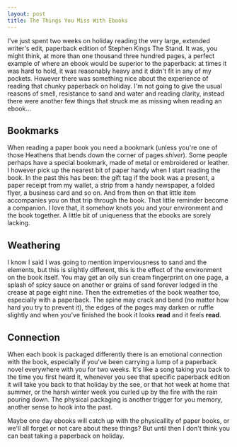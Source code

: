 ```yaml
---
layout: post
title: The Things You Miss With Ebooks 
---
```


I've just spent two weeks on holiday reading the very large, extended writer's edit, paperback edition of Stephen Kings The Stand. It was, you might think, at more than one thousand three hundred pages, a perfect example of where an ebook would be superior to the paperback: at times it was hard to hold, it was reasonably heavy and it didn't fit in any of my pockets. However there was something nice about the experience of reading that chunky paperback on holiday. I'm not going to give the usual reasons of smell, resistance to sand and water and reading clarity, instead there were another few things that struck me as missing when reading an ebook...

## Bookmarks
When reading a paper book you need a bookmark (unless you're one of those Heathens that bends down the corner of pages *shiver*). Some people perhaps have a special bookmark, made of metal or embroidered or leather. I however pick up the nearest bit of paper handy when I start reading the book. In the past this has been: the gift tag if the book was a present, a paper receipt from my wallet, a strip from a handy newspaper, a folded flyer, a business card and so on. And from then on that little item accompanies you on that trip through the book. That little reminder become a companion. I love that, it somehow knots you and your environment and the book together. A little bit of uniqueness that the ebooks are sorely lacking.

## Weathering
I know I said I was going to mention imperviousness to sand and the elements, but this is slightly different, this is the effect of the environment on the book itself. You may get an oily sun cream fingerprint on one page, a splash of spicy sauce on another or grains of sand forever lodged in the crease at page eight nine. Then the extremeties of the book weather too, especially with a paperback. The spine may crack and bend (no matter how hard you try to prevent it), the edges of the pages may darken or ruffle slightly and when you've finished the book it looks **read** and it feels **read**.

## Connection
When each book is packaged differently there is an emotional connection with the book, especially if you've been carrying a lump of a paperback novel everywhere with you for two weeks. It's like a song taking you back to the time you first heard it, whenever you see that specific paperback edition it will take you back to that holiday by the see, or that hot week at home that summer, or the harsh winter week you curled up by the fire with the rain pouring down. The physical packaging is another trigger for you memory, another sense to hook into the past.

Maybe one day ebooks will catch up with the physicallity of paper books, or we'll all forget or not care about these things? But until then I don't think you can beat taking a paperback on holiday. 


